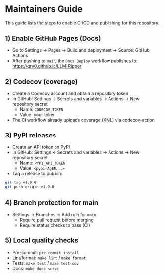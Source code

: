 # Maintainers Guide

This guide lists the steps to enable CI/CD and publishing for this repository.

## 1) Enable GitHub Pages (Docs)
- Go to Settings → Pages → Build and deployment → Source: GitHub Actions
- After pushing to `main`, the `Docs Deploy` workflow publishes to:
  https://qrv0.github.io/LLM-Ripper

## 2) Codecov (coverage)
- Create a Codecov account and obtain a repository token
- In GitHub: Settings → Secrets and variables → Actions → New repository secret
  - Name: `CODECOV_TOKEN`
  - Value: your token
- The CI workflow already uploads coverage (XML) via codecov-action

## 3) PyPI releases
- Create an API token on PyPI
- In GitHub: Settings → Secrets and variables → Actions → New repository secret
  - Name: `PYPI_API_TOKEN`
  - Value: `<pypi-AgEN...>`
- Tag a release to publish:
```bash
git tag v1.0.0
git push origin v1.0.0
```

## 4) Branch protection for main
- Settings → Branches → Add rule for `main`
  - Require pull request before merging
  - Require status checks to pass (CI)

## 5) Local quality checks
- Pre-commit: `pre-commit install`
- Lint/format: `make lint` / `make format`
- Tests: `make test` / `make test-cov`
- Docs: `make docs-serve`

